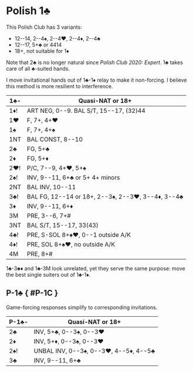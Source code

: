 # Polish 1♣

This Polish Club has 3 variants:

- 12--14, 2--4♠, 2--4♥, 2--4♦, 2--4♣
- 12--17, 5+♣ or 4414
- 18+, not suitable for 1♦

Note that 2♣ is no longer natural since *Polish Club 2020: Expert*.  1♣ takes
care of all ♣-suited hands.

I move invitational hands out of 1♣-1♦ relay to make it non-forcing.  I believe
this method is more resilient to interference.

| 1♣-  | Quasi-NAT or 18+ |
|------|------------------|
| 1♦!  | ART NEG, 0--9.  BAL S/T, 15--17, (32)44
| 1♥   | F, 7+, 4+♥
| 1♠   | F, 7+, 4+♠
| 1NT  | BAL CONST, 8--10
| 2♣   | FG, 5+♣
| 2♦   | FG, 5+♦
| 2♥!  | P/C, 7--9, 4+♥, 5+♠
| 2♠!  | INV, 9--11, 6+♣ or 5+ 4+ minors
| 2NT  | BAL INV, 10--11
| 3♣!  | BAL FG, 12--14 or 18+, 2--3♠, 2--3♥, 3--4♦, 3--4♣
| 3♦   | INV, 9--11, 6+♦
| 3M   | PRE, 3--6, 7+#
| 3NT  | BAL S/T, 15--17, 33(43)
| 4♣!  | PRE, S-SOL 8+♠♥, 0--1 outside A/K
| 4♦!  | PRE, SOL 8+♠♥, no outside A/K
| 4M   | PRE, 8+#

1♣-3♣♦ and 1♣-3M look unrelated, yet they serve the same purpose: move the
best single suiters out of 1♣-1♦.

## P-1♣ { #P-1C }

Game-forcing responses simplify to corresponding invitations.

| P-1♣- | Quasi-NAT or 18+ |
|-------|------------------|
| 2♣    | INV, 5+♣, 0--3♠, 0--3♥
| 2♦    | INV, 5+♦, 0--3♠, 0--3♥
| 2♠!   | UNBAL INV, 0--3♠, 0--3♥, 4--5♦, 4--5♣
| 3♣    | INV, 9--11, 6+♣
